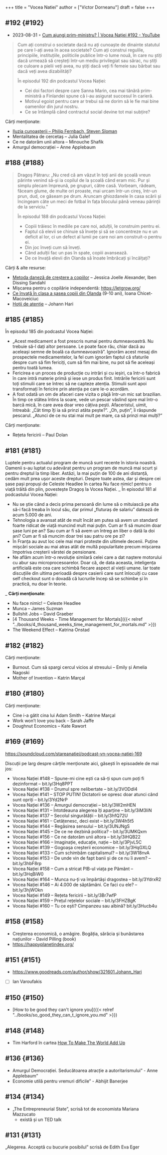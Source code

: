 +++
title = "Vocea Natiei"
author = ["Victor Dorneanu"]
draft = false
+++

## #192 {#192}

-   2023-08-31 ◦ [Cum ajungi prim-ministru? | Vocea Nației #192 - YouTube](https://www.youtube.com/watch?v=uwZL6WTGhgc)

> Cum ați construi o societate dacă nu ați cunoaște de dinainte statutul pe care
> l-ați avea în acea societate? Cum ați construi regulile, principiile,
> instituțiile, politicile publice într-o lume nouă, în care nu știți dacă urmează
> să creșteți într-un mediu privilegiat sau sărac, nu știți ce culoare a pielii
> veți avea, nu știți dacă veți fi femeie sau bărbat sau dacă veți avea
> dizabilități?
>
> În episodul 192 din podcastul Vocea Nației:
>
> -   Cei doi factori despre care Sanna Marin, cea mai tânără prim-ministră a
>     Finlandei spune că i-au asigurat succesul în carieră.
> -   Motivul egoist pentru care ar trebui să ne dorim să le fie mai bine oamenilor
>     din jurul nostru.
> -   Ce se întâmplă când contractul social devine tot mai subțire?

Cărți menționate:

-   [Iluzia cunoașterii – Philip Fernbach, Steven Sloman](https://www.goodreads.com/book/show/30780235-the-knowledge-illusion)
-   Mentalitatea de cercetaș – Julia Galef
-   Ce ne datorăm unii altora – Minouche Shafik
-   Amurgul democrației – Anne Applebaum


## #188 {#188}

> Dragoș Pătraru: „Nu cred că am văzut în toți anii de școală vreun părinte venind
> să-și ia copilul de la școală când eram mic. Pur și simplu plecam împreună, pe
> grupuri, către casă. Vorbeam, râdeam, făceam glume, de multe ori proaste, mai
> urcam într-un cireș, într-un prun, dud, ce găseam pe drum. Aruncam ghiozdanele
> în casa scării și încingeam câte un meci de fotbal în fața blocului până veneau
> părinții de la serviciu.”
>
> În episodul 188 din podcastul Vocea Nației:
>
> -   Copiii trăiesc în mediile pe care noi, adulții, le construim pentru ei.
> -   Faptul că elevii se chinuie să învețe și să se concentreze nu e un deficit al
>     lor, ci un defect al lumii pe care noi am construit-o pentru ei.
> -   Din joc înveți cum să înveți.
> -   Când adulții fac un pas în spate, copiii avansează.
> -   De ce învață elevii din Olanda să înoate îmbrăcați și încălțați?

Cărți &amp; alte resurse:

-   [Metoda daneză de creștere a copiilor](https://www.goodreads.com/book/show/28815322-the-danish-way-of-parenting) – Jessica Joelle Alexander, Iben Dissing Sandahl
-   Mișcarea pentru o copilărie independentă: <https://letgrow.org/>
-   [Ce învață în clasa a șasea copiii din Olanda](https://www.printesaurbana.ro/2023/05/ce-invata-in-clasa-a-sasea-copiii-din-olanda-9-10-ani.html) (9-10 ani), Ioana Chicet-Macoveiciuc
-   [Hoții de atenție](https://www.goodreads.com/en/book/show/57933306) – Johann Hari


## #185 {#185}

În episodul 185 din podcastul Vocea Nației:

-   „Acest medicament a fost prescris numai pentru dumneavoastră. Nu trebuie să-l dați altor
    persoane. Le poate face rău, chiar dacă au aceleași semne de boală ca dumneavoastră”.
    Ignorăm acest mesaj din prospectele medicamentelor, la fel cum ignorăm faptul că
    sfaturile despre cum să fim fericiți, cum să fim mai bine, nu pot să fie aceleași pentru
    toată lumea.
-   Fericirea e un proces de producție cu intrări și cu ieșiri, ca într-o fabrică în care
    intră materie primă și iese un produs finit. Intrările fericirii sunt toți stimulii care
    se întrec să ne capteze atenția. Stimulii sunt apoi transformați în fericire prin
    atenția pe care le-o acordăm.
-   A fost odată un om de afaceri care vizita o plajă într-un mic sat brazilian. În timp ce
    stătea întins la soare, vede un pescar vâslind spre mal într-o barcă mică, în care avea
    doar vreo câțiva pești. Afaceristul, uimit, întreabă: „Cât timp îți ia să prinzi atâta
    pește?”. „Oh, puțin”, îi răspunde pescarul. „Atunci de ce nu stai mai mult pe mare, ca
    să prinzi mai mulți?”

Cărți menționate:

-   Rețeta fericirii – Paul Dolan


## #181 {#181}

Luptele pentru actualul program de muncă sunt recente în istoria noastră.
Oamenii s-au luptat cu adevărat pentru un program de muncă mai scurt și pentru
dreptul la timp liber. Astăzi, la mai puțin de 100 de ani distanță, cedăm mult
prea ușor aceste drepturi. Despre toate astea, dar și despre cei șase pași
propuși de Celeste Headlee în cartea Nu face nimic! pentru o viață trăită din
plin, povestește Dragoș la Vocea Nației. <span class="underline">_</span> În episodul 181 al podcastului Vocea
Nației:

-   Nu se știe când a decis prima persoană din lume să o mituiască pe alta să-i
    facă treaba în locul său, dar primul „fluturaș de salariu” datează de acum
    5.000 de ani.
-   Tehnologia a avansat atât de mult încât am putea să avem un standard foarte
    ridicat de viață muncind mult mai puțin. Cum ar fi să muncim doar șase luni pe
    an? Sau cum ar fi să avem un întreg an liber o dată la doi ani? Cum ar fi să
    muncim doar trei sau patru ore pe zi?
-   În Franța au avut loc cele mai mari proteste din ultimele decenii. Puține
    mișcări sociale au mai atras atât de multă popularitate precum mișcarea
    împotriva creșterii vârstei de pensionare.
-   Ne aflăm acum într-o revoluție similară celei care a dat naștere motorului cu
    abur sau microprocesoarelor. Doar că, de data aceasta, inteligența artificială
    este cea care schimbă fiecare aspect al vieții umane. Iar toate discuțiile din
    ultima perioadă despre casierii care sunt înlocuiți cu case self checkout sunt
    o dovadă că lucrurile încep să se schimbe și în practică, nu doar în teorie.

<span class="underline">_</span>
**Cărți menționate**:

-   Nu face nimic! – Celeste Headlee
-   Munca – James Suzman
-   Bullshit Jobs – David Graeber
-   [4 Thousand Weeks - Time Management for Mortals]({{< relref "../books/4_thousand_weeks_time_management_for_mortals.md" >}})
-   The Weekend Effect – Katrina Onstad


## #182 {#182}

Cărți menționate:

-   Burnout. Cum să spargi cercul vicios al stresului – Emily și Amelia Nagoski
-   Mother of Invention – Katrin Marçal


## #180 {#180}

Cărți menționate:

-   Cine i-a gătit cina lui Adam Smith – Katrine Marçal
-   Work won’t love you back – Sarah Jaffe
-   Doughnut Economics – Kate Rawort


## #169 {#169}

<https://soundcloud.com/stareanatiei/podcast-vn-vocea-natiei-169>

Discuții pe larg despre cărțile menționate aici, găsești în episoadele de mai jos:

-   Vocea Nației #148
    – Spune-mi cine ești ca să-ți spun cum poți fi dezinformat – bit.ly/3Hq8PPT
-   Vocea Nației #138
    – Drumul spre nelibertate – bit.ly/3VODdI4
-   Vocea Nației #141
    – STOP PUTIN! Dictatorii se opresc doar atunci când sunt opriți – bit.ly/3Yd2NrP
-   Vocea Nației #136
    – Amurgul democrației – bit.ly/3W2mHEN
-   Vocea Nației #131
    – Întotdeauna alegerea îți aparține – bit.ly/3iM3IiN
-   Vocea Nației #137
    – Secolul singurătății – bit.ly/3hfQ72U
-   Vocea Nației #161
    – Cetățenesc, deci exist – bit.ly/3W4h5t5
-   Vocea Nației #144
    – Regăsirea sensului – bit.ly/3UNJNgS
-   Vocea Nației #145
    – De ce ne dezbină politica? – bit.ly/3UMKQxm
-   Vocea Nației #156
    – Ce ne datorăm unii altora – bit.ly/3iHQB22
-   Vocea Nației #166
    – Imaginație, educație, nație – bit.ly/3PjvL5C
-   Vocea Nației #139
    – Gogoașa creșterii economice – bit.ly/3HqGXLQ
-   Vocea Nației #133
    – Cum schimbăm capitalismul? – bit.ly/3W18nvA
-   Vocea Nației #153
    – De unde vin de fapt banii și de ce nu îi avem? – bit.ly/3hbF8rp
-   Vocea Nației #158
    – Cum a stricat PIB-ul viața pe Pământ – bit.ly/3HqBiW0
-   Vocea Nației #164
    – Munca nu-ți va împărtăși dragostea – bit.ly/3YdrxR2
-   Vocea Nației #146
    – Ai 4.000 de săptămâni. Ce faci cu ele? – bit.ly/3hjWOkn
-   Vocea Nației #149
    – Rețeta fericirii – bit.ly/3Br7wfP
-   Vocea Nației #159
    – Prețul rețelelor sociale – bit.ly/3FHZBgK
-   Vocea Nației #160
    – Tu ce ești? Cimpanzeu sau albină? bit.ly/3Hucb4u


## #158 {#158}

-   Creșterea economică, o amăgire. Bogăția, sărăcia și bunăstarea națiunilor - David Pilling (book)
-   <https://happyplanetindex.org/>


## #151 {#151}

-   <https://www.goodreads.com/author/show/321601.Johann_Hari>
-   [ ] Ian Varoufakis


## #150 {#150}

-   [How to be good they can't ignore you]({{< relref "../books/so_good_they_can_t_ignore_you.md" >}})


## #148 {#148}

-   Tim Harford în cartea [How To Make The World Add Up](https://www.goodreads.com/book/show/54564213-how-to-make-the-world-add-up)


## #136 {#136}

-   Amurgul Democrației. Seducătoarea atracție a autoritarismului” - Anne Applebaum”
-   Economie utilă pentru vremuri dificile” - Abhijit Banerjee


## #134 {#134}

-   „The Entrepreneurial State”, scrisă tot de economista Mariana Mazzucato
    -   există și un TED talk


## #131 {#131}

„Alegerea. Acceptă cu bucurie posibilul” scrisă de Edith Eva Eger
